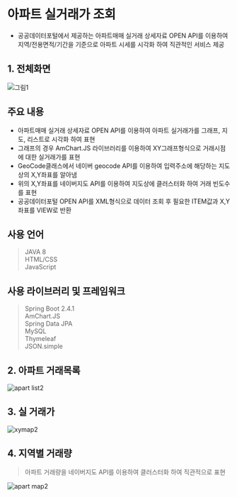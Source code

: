 # 아파트 실거래가 조회
+ 공공데이터포털에서 제공하는 아파트매매 실거래 상세자료 OPEN API를 이용하여 지역/전용면적/기간을 기준으로 아파트 시세를 시각화 하여 직관적인 서비스 제공  

## 1. 전체화면
![그림1](https://user-images.githubusercontent.com/37195463/115117752-142bc880-9fdb-11eb-9af3-a247e60f94ac.png)

## 주요 내용
+ 아파트매매 실거래 상세자료 OPEN API를 이용하여 아파트 실거래가를 그래프, 지도, 리스트로 시각화 하여 표현
+ 그래프의 경우 AmChart.JS 라이브러리를 이용하여 XY그래프형식으로 거래시점에 대한 실거래가를 표현
+ GeoCode클래스에서 네이버 geocode API를 이용하여 입력주소에 해당하는 지도상의 X,Y좌표를 알아냄
+ 위의 X,Y좌표를 네이버지도 API를 이용하여 지도상에 클러스터화 하여 거래 빈도수를 표현
+ 공공데이터포털 OPEN API를 XML형식으로 데이터 조회 후 필요한 ITEM값과 X,Y좌표를 VIEW로 반환

## 사용 언어
> JAVA 8  
> HTML/CSS  
> JavaScript  

## 사용 라이브러리 및 프레임워크
> Spring Boot 2.4.1  
> AmChart.JS  
> Spring Data JPA  
> MySQL  
> Thymeleaf  
> JSON.simple  

## 2. 아파트 거래목록
![apart list2](https://user-images.githubusercontent.com/37195463/134794276-4acf471f-a30d-4853-9bd0-4f4331b891d2.png)

## 3. 실 거래가
![xymap2](https://user-images.githubusercontent.com/37195463/134794216-c33f7b43-cb6e-4223-b0a2-8b4d65f7aa14.png)

## 4. 지역별 거래량
> 아파트 거래량을 네이버지도 API를 이용하여 클러스터화 하여 직관적으로 표현

![apart map2](https://user-images.githubusercontent.com/37195463/134794213-dcd248da-eac7-4527-8d6f-43b100d54239.png)
